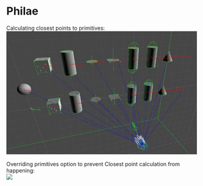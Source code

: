 # Philae

Calculating closest points to primitives:
<br>
<img src="Philae%20Unity%20Project/Misc/Pics/ClosestPoints.jpg" width="500">

Overriding primitives option to prevent Closest point calculation from happening:
<br>
<img src="Philae%20Unity%20Project/Misc/Pics/Gravity%20Override%20Cube.gif" width="500">
